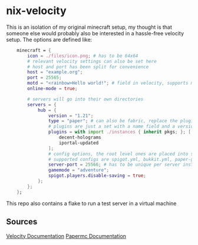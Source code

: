 # nix-velocity
This is an isolation of my original minecraft setup, my thought is that someone else would probably also be interested in a hassle-free velocity setup. The options are defined like:

```nix
    minecraft = {
        icon = ./files/icon.png; # has to be 64x64
        # relevant velocity settings can also be set here
        # host and port has been split for convenience
        host = "example.org";
        port = 25565;
        motd = "<rainbow>Hello world!"; # field in velocity, supports minimessage
        online-mode = true;

        # servers will go into their own directories
        servers = {
            hub = {
                version = "1.21";
                type = "paper"; # can also be fabric, replace the plugins below with a mods attr instead
                # plugins are just a set with a name field and a versions field, versions is accessed with server.version, and should evaluate to a path type
                plugins = with import ./instances { inherit pkgs; }; [
                    decent-holograms
                    iportal-updated
                ];
                # config options, the root level ones are placed into server.properties, spigot options are placed in spigot.yml etc.
                # supported configs are spigot.yml, bukkit.yml, paper-global.yml, paper-world-defaults.yml and server.properties
                server-port = 25566; # has to be unique per server instance
                gamemode = "adventure";
                spigot.players.disable-saving = true;
            };
        };
    };

```
This repo also contains a flake to run a test server in a virtual machine

## Sources

[Velocity Documentation](https://docs.papermc.io/velocity)
[Papermc Documentation](https://docs.papermc.io/paper)